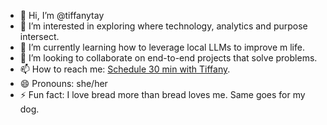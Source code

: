 - 👋 Hi, I’m @tiffanytay
- 👀 I’m interested in exploring where technology, analytics and purpose intersect.
- 🌱 I’m currently learning how to leverage local LLMs to improve m life.
- 💞️ I’m looking to collaborate on end-to-end projects that solve problems.
- 📫 How to reach me: [Schedule 30 min with Tiffany](https://calendly.com/tiffany-tay-fwjn/30min).
- 😄 Pronouns: she/her
- ⚡ Fun fact: I love bread more than bread loves me. Same goes for my dog.

<!---
tiffanytay/tiffanytay is a ✨ special ✨ repository because its `README.md` (this file) appears on your GitHub profile.
You can click the Preview link to take a look at your changes.
--->

